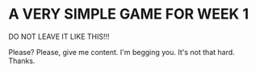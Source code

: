 # A VERY SIMPLE GAME FOR WEEK 1

DO NOT LEAVE IT LIKE THIS!!!

Please? Please, give me content. I'm begging you. It's not that hard. Thanks.
